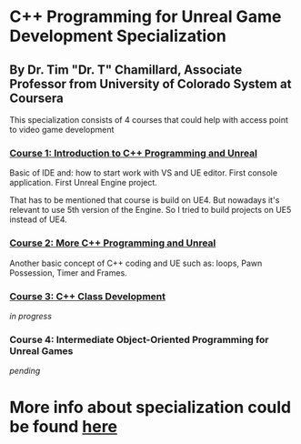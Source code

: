 # C++ Programming for Unreal Game Development Specialization

## By Dr. Tim "Dr. T" Chamillard, Associate Professor from  University of Colorado System at Coursera

This specialization consists of 4 courses that could help with access point to video game development

### [Course 1: Introduction to C++ Programming and Unreal](/Course_1_Introduction/Introduction.md)

Basic of IDE and: how to start work with VS and UE editor. First console application. First Unreal Engine project. 

That has to be mentioned that course is build on UE4. But nowadays it's relevant to use 5th version of the Engine. So I tried to build projects on UE5 instead of UE4.

### [Course 2: More C++ Programming and Unreal](/Course_2_More_CPP_Programming_and_Unreal/More_Unreal.md)

Another basic concept of C++ coding and UE such as: loops, Pawn Possession, Timer and Frames. 

### [Course 3: C++ Class Development](/Course_3_Class_Development/Class_Development.md)

*in progress*

### Course 4: Intermediate Object-Oriented Programming for Unreal Games

*pending*



# More info about specialization could be found [here](https://www.coursera.org/specializations/cplusplusunrealgamedevelopment)
